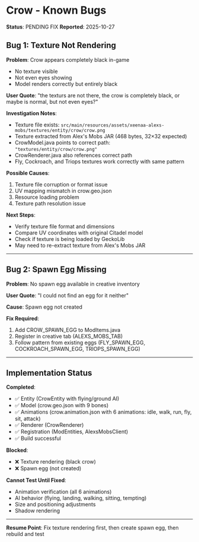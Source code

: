 # Crow - Known Bugs

**Status**: PENDING FIX
**Reported**: 2025-10-27

## Bug 1: Texture Not Rendering

**Problem**: Crow appears completely black in-game
- No texture visible
- Not even eyes showing
- Model renders correctly but entirely black

**User Quote**: "the texturs are not there, the crow is completely black, or maybe is normal, but not even eyes?"

**Investigation Notes**:
- Texture file exists: `src/main/resources/assets/xeenaa-alexs-mobs/textures/entity/crow/crow.png`
- Texture extracted from Alex's Mobs JAR (468 bytes, 32×32 expected)
- CrowModel.java points to correct path: `"textures/entity/crow/crow.png"`
- CrowRenderer.java also references correct path
- Fly, Cockroach, and Triops textures work correctly with same pattern

**Possible Causes**:
1. Texture file corruption or format issue
2. UV mapping mismatch in crow.geo.json
3. Resource loading problem
4. Texture path resolution issue

**Next Steps**:
- Verify texture file format and dimensions
- Compare UV coordinates with original Citadel model
- Check if texture is being loaded by GeckoLib
- May need to re-extract texture from Alex's Mobs JAR

---

## Bug 2: Spawn Egg Missing

**Problem**: No spawn egg available in creative inventory

**User Quote**: "I could not find an egg for it neither"

**Cause**: Spawn egg not created

**Fix Required**:
1. Add CROW_SPAWN_EGG to ModItems.java
2. Register in creative tab (ALEXS_MOBS_TAB)
3. Follow pattern from existing eggs (FLY_SPAWN_EGG, COCKROACH_SPAWN_EGG, TRIOPS_SPAWN_EGG)

---

## Implementation Status

**Completed**:
- ✅ Entity (CrowEntity with flying/ground AI)
- ✅ Model (crow.geo.json with 9 bones)
- ✅ Animations (crow.animation.json with 6 animations: idle, walk, run, fly, sit, attack)
- ✅ Renderer (CrowRenderer)
- ✅ Registration (ModEntities, AlexsMobsClient)
- ✅ Build successful

**Blocked**:
- ❌ Texture rendering (black crow)
- ❌ Spawn egg (not created)

**Cannot Test Until Fixed**:
- Animation verification (all 6 animations)
- AI behavior (flying, landing, walking, sitting, tempting)
- Size and positioning adjustments
- Shadow rendering

---

**Resume Point**: Fix texture rendering first, then create spawn egg, then rebuild and test
